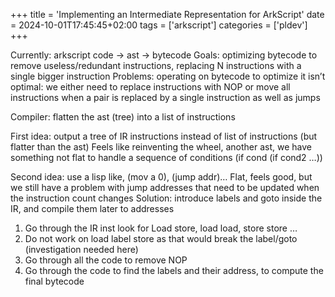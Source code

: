 +++
title = 'Implementing an Intermediate Representation for ArkScript'
date = 2024-10-01T17:45:45+02:00
tags = ['arkscript']
categories = ['pldev']
+++

Currently: arkscript code -> ast -> bytecode 
Goals: optimizing bytecode to remove useless/redundant instructions, replacing N instructions with a single bigger instruction
Problems: operating on bytecode to optimize it isn’t optimal: we either need to replace instructions with NOP or move all instructions when a pair is replaced by a single instruction as well as jumps

Compiler: flatten the ast (tree) into a list of instructions

First idea: output a tree of IR instructions instead of list of instructions (but flatter than the ast)
Feels like reinventing the wheel, another ast, we have something not flat to handle a sequence of conditions (if cond (if cond2 …))

Second idea: use a lisp like, (mov a 0), (jump addr)…
Flat, feels good, but we still have a problem with jump addresses that need to be updated when the instruction count changes
Solution: introduce labels and goto inside the IR, and compile them later to addresses

1. Go through the IR inst look for Load store, load load, store store …
2. Do not work on load label store as that would break the label/goto (investigation needed here)
3. Go through all the code to remove NOP
4. Go through the code to find the labels and their address, to compute the final bytecode 